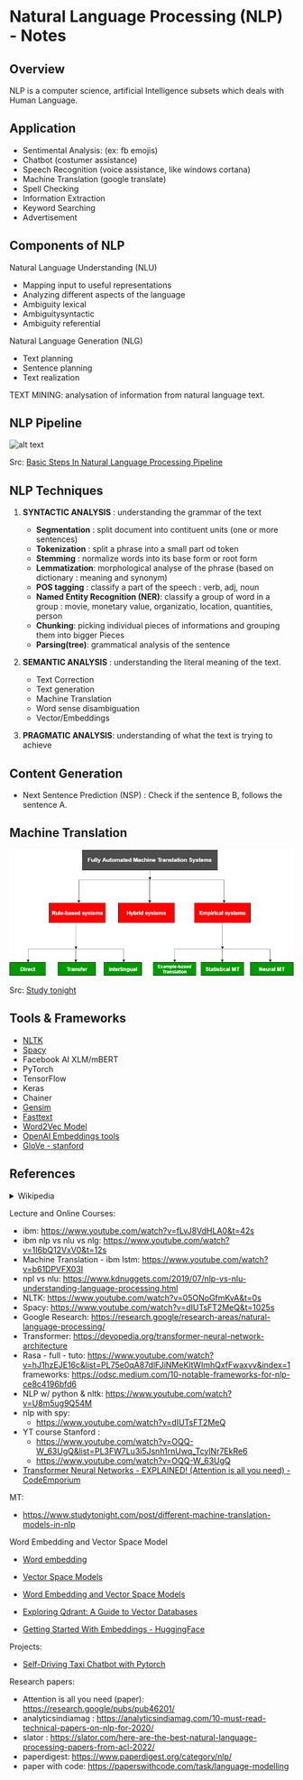 # Natural Language Processing (NLP) - Notes

## Overview

NLP is a computer science, artificial Intelligence subsets which deals with Human Language.


## Application

* Sentimental Analysis: (ex: fb emojis)
* Chatbot (costumer assistance)
* Speech Recognition (voice assistance, like windows cortana)
* Machine Translation (google translate)
* Spell Checking
* Information Extraction
* Keyword Searching
* Advertisement 

## Components of NLP

Natural Language Understanding (NLU)
- Mapping input to useful representations
- Analyzing different aspects of the language
- Ambiguity lexical
- Ambiguitysyntactic 
- Ambiguity referential
 
Natural Language Generation (NLG)
- Text planning
- Sentence planning
- Text realization

TEXT MINING: analysation of information from natural language text.


## NLP Pipeline

![alt text](https://miro.medium.com/v2/resize:fit:828/format:webp/1*CbzCcP3XFtYVJmWowZLugQ.png)

Src: [Basic Steps In Natural Language Processing Pipeline](https://monicamundada5.medium.com/basic-steps-in-natural-language-processing-pipeline-763cd299dd99)

## NLP Techniques

1. **SYNTACTIC ANALYSIS** : understanding the grammar of the text
   - **Segmentation** : split document into contituent units (one or more sentences)
   - **Tokenization** : split a phrase into a small part od token
   - **Stemming** : normalize words into its base form or root form
   - **Lemmatization**: morphological analyse of the phrase (based on dictionary : meaning and synonym)
   - **POS tagging** : classify a part of the speech : verb, adj, noun 
   - **Named Entity Recognition (NER)**: classify a group of word in a group : movie, monetary value, organizatio, location, quantities, person
   - **Chunking**: picking individual pieces of informations and grouping them into bigger Pieces
   - **Parsing(tree)**: grammatical analysis of the sentence

2. **SEMANTIC ANALYSIS** : understanding the literal meaning of the text.
   - Text Correction
   - Text generation
   - Machine Translation
   - Word sense disambiguation
   - Vector/Embeddings

3. **PRAGMATIC ANALYSIS**: understanding of what the text is trying to achieve

## Content Generation

- Next Sentence Prediction (NSP) : Check if the sentence B, follows the sentence A.


## Machine Translation

![](./docs/mt-group.png)

Src: [Study tonight](https://www.studytonight.com/post/different-machine-translation-models-in-nlp)

## Tools & Frameworks

- [NLTK](https://www.nltk.org/)
- [Spacy](https://spacy.io/)
- Facebook AI XLM/mBERT
- PyTorch  
- TensorFlow
- Keras
- Chainer
- [Gensim](https://radimrehurek.com/gensim/index.html)
- [Fasttext](https://radimrehurek.com/gensim/auto_examples/tutorials/run_fasttext.html#sphx-glr-auto-examples-tutorials-run-fasttext-py)
- [Word2Vec Model](https://radimrehurek.com/gensim/auto_examples/tutorials/run_word2vec.html#sphx-glr-auto-examples-tutorials-run-word2vec-py)
- [OpenAI Embeddings tools](https://platform.openai.com/docs/guides/embeddings)
- [GloVe - stanford](https://nlp.stanford.edu/projects/glove/)


## References

<details>
  <summary>Wikipedia</summary>

  - Natural Language Processing: https://en.wikipedia.org/wiki/Natural_language_processing
  - MT: https://en.wikipedia.org/wiki/Machine_translation
  - Neural MT: https://en.wikipedia.org/wiki/Neural_machine_translation
  - NLP: https://en.wikipedia.org/wiki/Natural_language_processing
  - semantic wiki: https://en.wikipedia.org/wiki/Semantics

</details>

Lecture and Online Courses:
- ibm: https://www.youtube.com/watch?v=fLvJ8VdHLA0&t=42s
- ibm nlp vs nlu vs nlg: https://www.youtube.com/watch?v=1I6bQ12VxV0&t=12s
- Machine Translation - ibm lstm: https://www.youtube.com/watch?v=b61DPVFX03I
- npl vs nlu: https://www.kdnuggets.com/2019/07/nlp-vs-nlu-understanding-language-processing.html
- NLTK: https://www.youtube.com/watch?v=05ONoGfmKvA&t=0s
- Spacy: https://www.youtube.com/watch?v=dIUTsFT2MeQ&t=1025s
- Google Research: https://research.google/research-areas/natural-language-processing/
- Transformer: https://devopedia.org/transformer-neural-network-architecture
- Rasa - full - tuto: https://www.youtube.com/watch?v=hJ1hzEJE16c&list=PL75e0qA87dlFJiNMeKltWImhQxfFwaxvv&index=1
frameworks: https://odsc.medium.com/10-notable-frameworks-for-nlp-ce8c4196bfd6
- NLP w/ python & nltk: 
https://www.youtube.com/watch?v=U8m5ug9Q54M
- nlp with spy: 
  - https://www.youtube.com/watch?v=dIUTsFT2MeQ
- YT course Stanford :
  - https://www.youtube.com/watch?v=OQQ-W_63UgQ&list=PL3FW7Lu3i5Jsnh1rnUwq_TcylNr7EkRe6 
  - https://www.youtube.com/watch?v=OQQ-W_63UgQ
- [Transformer Neural Networks - EXPLAINED! (Attention is all you need) - CodeEmporium](https://www.youtube.com/watch?v=TQQlZhbC5ps)


MT: 
- https://www.studytonight.com/post/different-machine-translation-models-in-nlp

Word Embedding and Vector Space Model
- [Word embedding](https://en.wikipedia.org/wiki/Word_embedding)
- [Vector Space Models](https://towardsdatascience.com/vector-space-models-48b42a15d86d)

- [Word Embedding and Vector Space Models](https://medium.com/analytics-vidhya/word-embedding-and-vector-space-models-11c9b76f58e)
- [Exploring Qdrant: A Guide to Vector Databases](https://medium.com/@bilalhanif848/exploring-qdrant-a-guide-to-vector-databases-68dc6a405be4)
- [Getting Started With Embeddings - HuggingFace](https://huggingface.co/blog/getting-started-with-embeddings)

Projects:
- [Self-Driving Taxi Chatbot with Pytorch](https://github.com/diesimo-ai/self-driving-taxi-chatbot)

Research papers: 
- Attention is all you need (paper): https://research.google/pubs/pub46201/
- analyticsindiamag : https://analyticsindiamag.com/10-must-read-technical-papers-on-nlp-for-2020/
- slator : https://slator.com/here-are-the-best-natural-language-processing-papers-from-acl-2022/
- paperdigest: https://www.paperdigest.org/category/nlp/
- paper with code: https://paperswithcode.com/task/language-modelling



